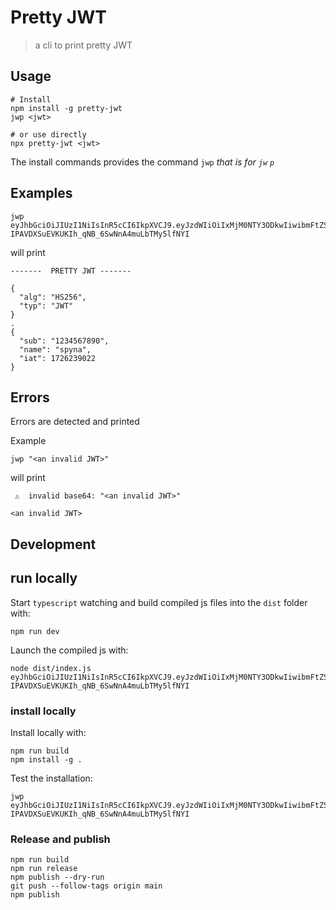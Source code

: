 # Pretty JWT

> a cli to print pretty JWT


## Usage


```
# Install
npm install -g pretty-jwt
jwp <jwt>

# or use directly
npx pretty-jwt <jwt>
```

The install commands provides the command `jwp` *that is for `jw`<t> `p`<rint>*


## Examples 

```
jwp eyJhbGciOiJIUzI1NiIsInR5cCI6IkpXVCJ9.eyJzdWIiOiIxMjM0NTY3ODkwIiwibmFtZSI6InNweW5hIiwiaWF0IjoxNzI2MjM5MDIyfQ.2k-IPAVDXSuEVKUKIh_qNB_6SwNnA4muLbTMy5lfNYI

```

will print

```
-------  PRETTY JWT ------- 

{
  "alg": "HS256",
  "typ": "JWT"
}
.
{
  "sub": "1234567890",
  "name": "spyna",
  "iat": 1726239022
}
```

## Errors 

Errors are detected and printed

Example 

```
jwp "<an invalid JWT>"
```

will print 

```
 ⚠️  invalid base64: "<an invalid JWT>"

<an invalid JWT>
```


## Development 

## run locally 

Start `typescript` watching and build compiled js files into the `dist` folder with:

```
npm run dev
```

Launch the compiled js with: 

```
node dist/index.js eyJhbGciOiJIUzI1NiIsInR5cCI6IkpXVCJ9.eyJzdWIiOiIxMjM0NTY3ODkwIiwibmFtZSI6InNweW5hIiwiaWF0IjoxNzI2MjM5MDIyfQ.2k-IPAVDXSuEVKUKIh_qNB_6SwNnA4muLbTMy5lfNYI
```

### install locally

Install locally with:

```
npm run build
npm install -g .
```

Test the installation:

```
jwp eyJhbGciOiJIUzI1NiIsInR5cCI6IkpXVCJ9.eyJzdWIiOiIxMjM0NTY3ODkwIiwibmFtZSI6InNweW5hIiwiaWF0IjoxNzI2MjM5MDIyfQ.2k-IPAVDXSuEVKUKIh_qNB_6SwNnA4muLbTMy5lfNYI
```

### Release and publish

```
npm run build
npm run release
npm publish --dry-run
git push --follow-tags origin main
npm publish 

```